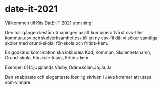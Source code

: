 # date-it-2021
Välkommen till Kits DatE-IT 2021 utmaning!

Den här gången består utmaningen av att kombinera två st cvs-filer kommun.csv och skolverksamhet.csv till en ny csv-fil där vi söker samtliga skolor med grund-skola, för-skola och fritids-hem.

En godkänd kombination ska inkludera Kod, Kommun, Skolenhetsnamn, Grund-skola, Förskole-klass, Fritids-hem

Exempel
0114;Upplands Väsby;Odenskolan;Ja;Ja;Ja

Den snabbaste och elegantaste lösning skriven i Java kommer att utses som vinnare.

